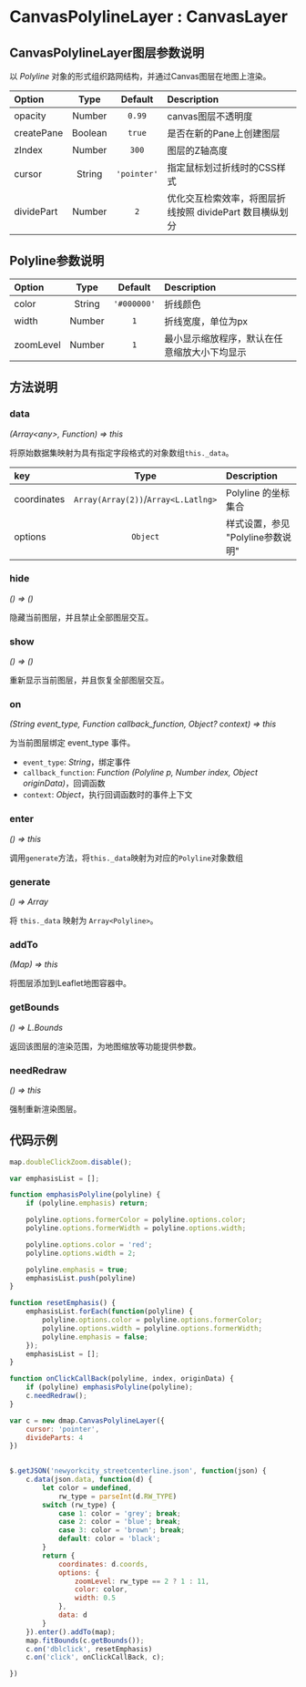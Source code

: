 # CanvasPolylineLayer : CanvasLayer

## CanvasPolylineLayer图层参数说明
以 *Polyline* 对象的形式组织路网结构，并通过Canvas图层在地图上渲染。

| Option | Type | Default | Description |
| :----- | :---:| :-----: | :---------  |
| opacity | Number | `0.99` | canvas图层不透明度 |
| createPane | Boolean | `true` | 是否在新的Pane上创建图层 |
| zIndex | Number | `300` | 图层的Z轴高度 |
| cursor  | String | `'pointer'` | 指定鼠标划过折线时的CSS样式 |
| dividePart  | Number | `2` | 优化交互检索效率，将图层折线按照 dividePart 数目横纵划分 |

## Polyline参数说明
| Option | Type | Default | Description |
| :----- | :---:| :-----: | :---------  |
| color | String | `'#000000'` | 折线颜色 |
| width | Number | `1` | 折线宽度，单位为px | 
| zoomLevel | Number | `1` | 最小显示缩放程序，默认在任意缩放大小下均显示 |

## 方法说明
### data
*(Array&lt;any&gt;, Function) => this*

将原始数据集映射为具有指定字段格式的对象数组`this._data`。

| key    | Type  | Description |
| :----- | :---: | :---------  |
| coordinates  | `Array(Array(2))`/`Array<L.Latlng>` | Polyline 的坐标集合 |
| options | `Object` | 样式设置，参见 "Polyline参数说明"

### hide
*() => ()*

隐藏当前图层，并且禁止全部图层交互。

### show
*() => ()*

重新显示当前图层，并且恢复全部图层交互。

### on
*(String event_type, Function callback_function, Object? context) => this*

为当前图层绑定 event_type 事件。
+ `event_type`: *String*，绑定事件
+ `callback_function`: *Function (Polyline p, Number index, Object originData)*，回调函数
+ `context`: *Object*，执行回调函数时的事件上下文

### enter
*() => this*

调用`generate`方法，将`this._data`映射为对应的`Polyline`对象数组

### generate
*() => Array*

将 `this._data` 映射为 `Array<Polyline>`。

### addTo
*(Map) => this*

将图层添加到Leaflet地图容器中。

### getBounds
*() => L.Bounds*

返回该图层的渲染范围，为地图缩放等功能提供参数。

### needRedraw
*() => this*

强制重新渲染图层。


## 代码示例
```javascript
map.doubleClickZoom.disable();

var emphasisList = [];

function emphasisPolyline(polyline) {
    if (polyline.emphasis) return;

    polyline.options.formerColor = polyline.options.color;
    polyline.options.formerWidth = polyline.options.width;

    polyline.options.color = 'red';
    polyline.options.width = 2;

    polyline.emphasis = true;
    emphasisList.push(polyline)
}

function resetEmphasis() {
    emphasisList.forEach(function(polyline) {
        polyline.options.color = polyline.options.formerColor;
        polyline.options.width = polyline.options.formerWidth;
        polyline.emphasis = false;
    });
    emphasisList = [];
}

function onClickCallBack(polyline, index, originData) {
    if (polyline) emphasisPolyline(polyline);
    c.needRedraw();
}

var c = new dmap.CanvasPolylineLayer({
    cursor: 'pointer',
    divideParts: 4
})

 
$.getJSON('newyorkcity_streetcenterline.json', function(json) {
    c.data(json.data, function(d) {
        let color = undefined,
            rw_type = parseInt(d.RW_TYPE)
        switch (rw_type) {
            case 1: color = 'grey'; break;
            case 2: color = 'blue'; break;
            case 3: color = 'brown'; break;
            default: color = 'black';
        }
        return {
            coordinates: d.coords,
            options: {
                zoomLevel: rw_type == 2 ? 1 : 11,
                color: color,
                width: 0.5
            },
            data: d
        }
    }).enter().addTo(map);
    map.fitBounds(c.getBounds());
    c.on('dblclick', resetEmphasis)
    c.on('click', onClickCallBack, c);

})
```